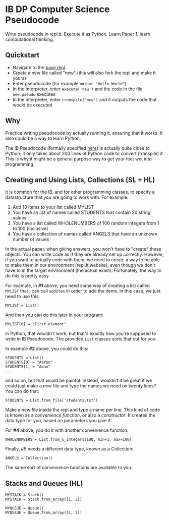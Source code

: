 # IB DP Computer Science Pseudocode

Write pseudocode in repl.it. Execute it as Python. Learn Paper 1, learn computational thinking.

## Quickstart

- Navigate to the [base repl](https://repl.it/@adammorris/InputPseudocode).
- Create a new file called "new" (this will also fork the repl and make it yours)
- Enter pseudocode (for example `output "Hello World"`)
- In the interpreter, enter `execute('new')` and the code in the file `new.pseudo` executes
- In the interpreter, enter `transpile('new')` and it outputs the code that would be executed

## Why

Practice writing pseudocode by actually running it, ensuring that it works. It also could be a way to learn Python.

The IB Pseudocode (formally specified [here](https://ib.compscihub.net/wp-content/uploads/2015/04/IB-Pseudocode-rules-more.pdf)) is actually quite close to Python; it only takes about 200 lines of Python code to convert (transpile) it.  This is why it might be a general purpose way to get your feet wet into programming.

## Creating and Using Lists, Collections (SL + HL)

It is common for the IB, and for other programming classes, to specify a datastructure that you are going to work with. For example:

1. Add 10 items to your list called MYLIST
2. You have an list of names called STUDENTS that contain 20 string values
3. You have a list called WHOLENUMBERS of 100 random integers from 1 to 100 (inclusive)
4. You have a collection of names called ANGELS that have an unknown number of values

In the actual paper, when giving answers, you won't have to "create" these objects. You can write code as if they are already set up correctly. However, if you want to actually code with them, we need to create a way to be able to make them in our environment (repl.it website), even though we don't have to in the target environment (the actual exam). Fortunately, the way to do this is pretty easy.

For example, in **#1** above, you need some way of creating a list called `MYLIST` that I can call `addItem` in order to add the items. In this case, we just need to use this:

```MYLIST = List()```

And then you can do this later in your program:

```MYLIST[0] = "First element"```

In Python, that wouldn't work, but that's exactly how you're supposed to write in IB Pseudocode. The provided `List` classes sorts that out for you.

In example **#2** above, you could do this:

```
STUDENTS = List()
STUDENTS[0] = "Aaron"
STUDENTS[1] = "Adam"
...
```

and so on, but that would be painful. Instead, wouldn't it be great if we could just make a new file and type the names we need on twenty lines? You can do that:

```
STUDENTS = List.from_file('students.txt')
```

Make a new file inside the repl and type a name per line. This kind of code is known as a *convenience function*, or also a *constructor*. It creates the data type for you, based on parameters you give it.

For **#4** above, you do it with another convenience function:

```
WHOLENUMBERS = List.from_x_integers(100, min=1, max=100)
```

Finally, #5 needs a different data type, known as a Collection:

``` ANGELS = Collection() ```

The same sort of convenience functions are available to you.


## Stacks and Queues (HL)

```
MYSTACK = Stack()
MYSTACK = Stack.from_array([1, 2])
```

```
MYQUEUE = Queue()
MYQUEUE = Queue.from_array([1, 2])
```

